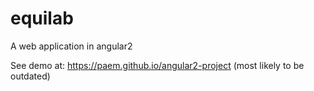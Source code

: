 # equilab
A web application in angular2

See demo at: https://paem.github.io/angular2-project (most likely to be outdated)
